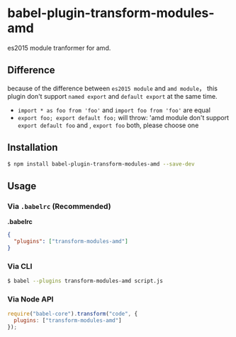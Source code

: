 # babel-plugin-transform-modules-amd
es2015 module tranformer for amd.

## Difference
because of the difference between `es2015 module` and `amd module`，
this plugin don't support `named export` and `default export` at the same time.

- `import * as foo from 'foo'` and `import foo from 'foo'` are equal
- `export foo; export default foo;` will throw: 'amd module don't support `export default foo` and , `export foo` both, please choose one

## Installation

``` sh
$ npm install babel-plugin-transform-modules-amd --save-dev
```

## Usage

### Via `.babelrc` (Recommended)

**.babelrc**

```json
{
  "plugins": ["transform-modules-amd"]
}
```

### Via CLI

```sh
$ babel --plugins transform-modules-amd script.js
```

### Via Node API

```javascript
require("babel-core").transform("code", {
  plugins: ["transform-modules-amd"]
});
```


